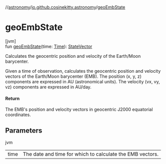 //[astronomy](../../index.md)/[io.github.cosinekitty.astronomy](index.md)/[geoEmbState](geo-emb-state.md)

# geoEmbState

[jvm]\
fun [geoEmbState](geo-emb-state.md)(time: [Time](-time/index.md)): [StateVector](-state-vector/index.md)

Calculates the geocentric position and velocity of the Earth/Moon barycenter.

Given a time of observation, calculates the geocentric position and velocity vectors of the Earth/Moon barycenter (EMB). The position (x, y, z) components are expressed in AU (astronomical units). The velocity (vx, vy, vz) components are expressed in AU/day.

#### Return

The EMB's position and velocity vectors in geocentric J2000 equatorial coordinates.

## Parameters

jvm

| | |
|---|---|
| time | The date and time for which to calculate the EMB vectors. |
